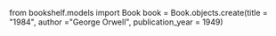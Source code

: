 from bookshelf.models import Book
book = Book.objects.create(title = "1984", author ="George Orwell", publication_year = 1949) 

<!-- Book:1984 -->